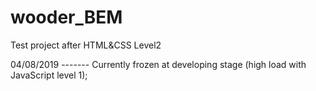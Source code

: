 # wooder_BEM
Test project after HTML&amp;CSS Level2

04/08/2019 -------
Currently frozen at developing stage (high load with JavaScript level 1);
